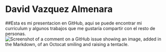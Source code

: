 # David Vazquez Almenara
##Esta es mi presentacion en GitHub, aqui se puede encontrar mi curriculum y algunos trabajos que me gustaría compartir con el resto de personas.
![Screenshot of a comment on a GitHub issue showing an image, added in the Markdown, of an Octocat smiling and raising a tentacle.](https://myoctocat.com/assets/images/base-octocat.svg)
